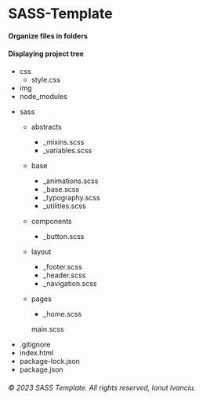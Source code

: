 # SASS-Template

#### Organize files in folders 

#### Displaying project tree

<ul class="text-left">
  <li>
    css
    <ul class="pl-2">
      <li class="backg-blue display-ib p-02-07 fz-1-4">style.css</li>
    </ul>
  </li>
  <li>img</li>
  <li>node_modules</li>
  <li>
    <p class="backg-orange mb-0-5">sass</p>
    <ul class="pl-2">
      <li>
        <p class="backg-orange">abstracts</p>
        <ul class="pl-2">
          <li>_mixins.scss</li>
          <li>_variables.scss</li>
        </ul>
      </li>
      <li>
        <p>base</p>
        <ul class="pl-2">
          <li>_animations.scss</li>
          <li>_base.scss</li>
          <li>_typography.scss</li>
          <li>_utilities.scss</li>
        </ul>
      </li>
      <li>
        <p>components</p>
        <ul class="pl-2">
          <li>_button.scss</li>
        </ul>
      </li>
      <li>
        <p>layout</p>
        <ul>
          <li>_footer.scss</li>
          <li>_header.scss</li>
          <li>_navigation.scss</li>
        </ul>
      </li>
      <li>
        <p>pages</p>
        <ul>
          <li>_home.scss</li>
        </ul>
      </li>
      <p>main.scss</p>
    </ul>
  </li>
  <li>.gitignore</li>
  <li class="backg-red display-ib p-02-07">index.html</li>
  <li>package-lock.json</li>
  <li>package.json</li>
</ul>
          
###### &copy; 2023 SASS Template. All rights reserved, Ionut Ivanciu.
